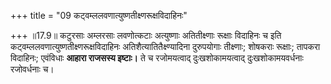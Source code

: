 +++
title = "09 कट्वम्ललवणात्युष्णतीक्ष्णरूक्षविदाहिनः"

+++
॥17.9॥ कटुरसाः अम्लरसाः लवणोत्कटाः अत्युष्णाः अतितीक्ष्णाः रूक्षाः
विदाहिनः च इति कट्वम्ललवणात्युष्णतीक्ष्णरूक्षविदाहिनः
अतिशैत्यातितैक्ष्ण्यादिना दुरुपयोगाः तीक्ष्णाः; शोषकराः रूक्षाः; तापकरा
विदाहिनः; एवंविधाः **आहारा राजसस्य इष्टाः।** ते च रजोमयत्वाद्
दुःखशोकामयत्वाद् दुःखशोकामयवर्धनाः रजोवर्धनाः च।
